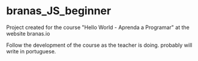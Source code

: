 # branas_JS_beginner
Project created for the course "Hello World - Aprenda a Programar" at the website branas.io

Follow the development of the course as the teacher is doing. probably will write in portuguese.